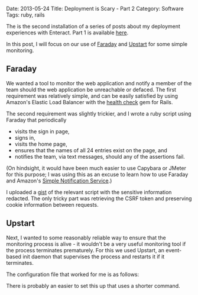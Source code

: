 Date: 2013-05-24
Title: Deployment is Scary - Part 2
Category: Software
Tags: ruby, rails

The is the second installation of a series of posts about my deployment experiences with Enteract. Part 1 is available [here][part 1].

In this post, I will focus on our use of [Faraday][faraday] and [Upstart][upstart] for some simple monitoring.

## Faraday
We wanted a tool to monitor the web application and notify a member of the team should the web application be unreachable or defaced. The first requirement was relatively simple, and can be easily satisfied by using Amazon's Elastic Load Balancer with the [health check][health check] gem for Rails.

The second requirement was slightly trickier, and I wrote a ruby script using Faraday that periodically

- visits the sign in page,
- signs in,
- visits the home page,
- ensures that the names of all 24 entries exist on the page, and
- notifies the team, via text messages, should any of the assertions fail.

(On hindsight, it would have been much easier to use Capybara or JMeter for this purpose; I was using this as an excuse to learn how to use Faraday and Amazon's [Simple Notification Service][sns].)

I uploaded a [gist][ipads] of the relevant script with the sensitive information redacted. The only tricky part was retrieving the CSRF token and preserving cookie information between requests.

## Upstart
Next, I wanted to some reasonably reliable way to ensure that the monitoring process is alive - it wouldn't be a very useful monitoring tool if the process terminates prematurely. For this we used Upstart, an event-based init daemon that supervises the process and restarts it if it terminates.

The configuration file that worked for me is as follows:

<script src="https://gist.github.com/jimjh/5646473.js"></script>

There is probably an easier to set this up that uses a shorter command.


  [part 1]: http://blog.jimjh.com/deployment-is-scary-part-1.html
  [faraday]: https://github.com/lostisland/faraday
  [upstart]: http://upstart.ubuntu.com/
  [health check]: https://github.com/ianheggie/health_check
  [sns]: http://aws.amazon.com/sns/
  [ipads]: https://gist.github.com/jimjh/5646333